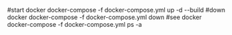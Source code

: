 #start docker 
docker-compose -f docker-compose.yml up -d --build
#down docker
docker-compose -f docker-compose.yml down
#see docker 
docker-compose -f docker-compose.yml ps -a
